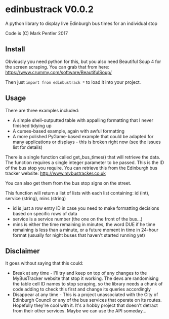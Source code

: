 # edinbustrack V0.0.2
A python library to display live Edinburgh bus times for an individual stop

Code is (C) Mark Pentler 2017

## Install

Obviously you need python for this, but you also need Beautiful Soup 4 for the screen scraping. You can grab that from here:
https://www.crummy.com/software/BeautifulSoup/

Then just `import from edinbustrack *` to load it into your project.

## Usage

There are three examples included:
* A simple shell-outputted table with appalling formatting that I never finished tidying up
* A curses-based example, again with awful formatting
* A more polished PyGame-based example that could be adapted for many applications or displays - this is broken right now (see the issues list for details)

There is a single function called get_bus_times() that will retrieve the data. The function requires a single integer parameter to be passed. This is the ID of the bus stop you require. You can retrieve this from the Edinburgh bus tracker website:
http://www.mybustracker.co.uk

You can also get them from the bus stop signs on the street.

This function will return a list of lists with each list containing: id (int), service (string), mins (string)
* id is just a row entry ID in case you need to make formatting decisions based on specific rows of data
* service is a service number (the one on the front of the bus...)
* mins is either the time remaining in minutes, the word DUE if he time remaining is less than a minute, or a future moment in time in 24-hour format (usually for night buses that haven't started running yet)

## Disclaimer

It goes without saying that this could:

* Break at any time - I'll try and keep on top of any changes to the MyBusTracker website that stop it working. The devs are randomising the table cell ID names to stop scraping, so the library needs a chunk of code adding to check this first and change its queries accordingly
* Disappear at any time - This is a project unassociated with the City of Edinburgh Council or any of the bus services that operate on its routes. Hopefully they're cool with it. It's a hobby project that doesn't detract from their other services. Maybe we can use the API someday...
